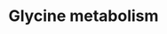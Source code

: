 ---
annotations:
- id: PW:0000440
  parent: classic metabolic pathway
  type: Pathway Ontology
  value: glycine metabolic pathway
authors:
- Mkutmon
- MaintBot
- Eweitz
description: ''
last-edited: 2021-05-21
organisms:
- Bos taurus
redirect_from:
- /index.php/Pathway:WP3142
- /instance/WP3142
- /instance/WP3142_rr117523
revision: r117523
schema-jsonld:
- '@context': https://schema.org/
  '@id': https://wikipathways.github.io/pathways/WP3142.html
  '@type': Dataset
  creator:
    '@type': Organization
    name: WikiPathways
  description: ''
  keywords:
  - Glutamate
  - Glycine
  - MTHF
  - MTHFR
  - Purines
  - Pyruvate
  - SHMT1
  - SHMT2
  - Serine
  license: CC0
  name: Glycine metabolism
seo: CreativeWork
title: Glycine metabolism
wpid: WP3142
---